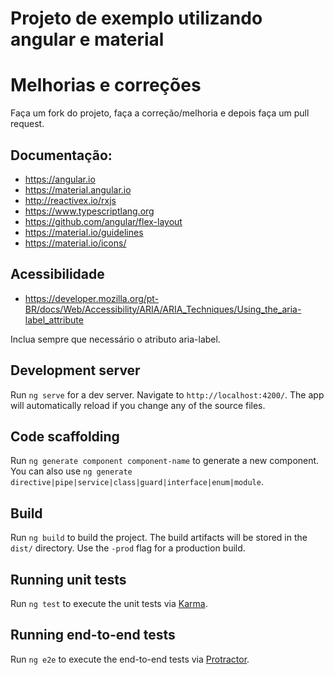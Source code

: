 
# Projeto de exemplo utilizando angular e material

# Melhorias e correções

Faça um fork do projeto, faça a correção/melhoria e depois faça um pull request.

## Documentação:

* https://angular.io
* https://material.angular.io
* http://reactivex.io/rxjs
* https://www.typescriptlang.org
* https://github.com/angular/flex-layout
* https://material.io/guidelines
* https://material.io/icons/

## Acessibilidade

* https://developer.mozilla.org/pt-BR/docs/Web/Accessibility/ARIA/ARIA_Techniques/Using_the_aria-label_attribute

Inclua sempre que necessário o atributo aria-label.

## Development server

Run `ng serve` for a dev server. Navigate to `http://localhost:4200/`. The app will automatically reload if you change any of the source files.

## Code scaffolding

Run `ng generate component component-name` to generate a new component. You can also use `ng generate directive|pipe|service|class|guard|interface|enum|module`.

## Build

Run `ng build` to build the project. The build artifacts will be stored in the `dist/` directory. Use the `-prod` flag for a production build.

## Running unit tests

Run `ng test` to execute the unit tests via [Karma](https://karma-runner.github.io).

## Running end-to-end tests

Run `ng e2e` to execute the end-to-end tests via [Protractor](http://www.protractortest.org/).

